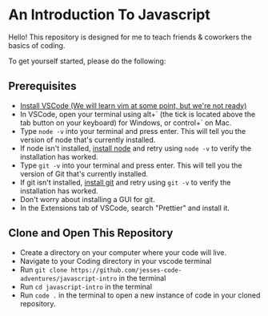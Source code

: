 # An Introduction To Javascript

Hello! This repository is designed for me to teach friends & coworkers the basics of coding.

To get yourself started, please do the following:

## Prerequisites

- [Install VSCode (We will learn vim at some point, but we're not ready)](https://code.visualstudio.com/download)
- In VSCode, open your terminal using alt+\` (the tick is located above the tab button on your keyboard) for Windows, or control+\` on Mac.
- Type `node -v` into your terminal and press enter. This will tell you the version of node that's currently installed.
- If node isn't installed, [install node](https://nodejs.org/en/download) and retry using `node -v` to verify the installation has worked.
- Type `git -v` into your terminal and press enter. This will tell you the version of Git that's currently installed.
- If git isn't installed, [install git](https://git-scm.com/downloads) and retry using `git -v` to verify the installation has worked.
- Don't worry about installing a GUI for git.
- In the Extensions tab of VSCode, search "Prettier" and install it.

## Clone and Open This Repository

- Create a directory on your computer where your code will live.
- Navigate to your Coding directory in your vscode terminal
- Run `git clone https://github.com/jesses-code-adventures/javascript-intro` in the terminal
- Run `cd javascript-intro` in the terminal
- Run `code .` in the terminal to open a new instance of code in your cloned repository.
